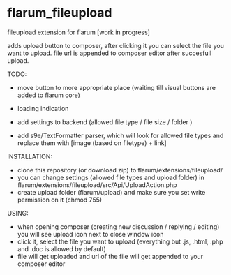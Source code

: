 # flarum_fileupload

fileupload extension for flarum [work in progress]

adds upload button to composer, after clicking it you can select the file you want to upload. file url is appended to composer editor after succesfull upload.

TODO:
- move button to more appropriate place (waiting till visual buttons are added to flarum core)
- loading indication
- add settings to backend (allowed file type / file size / folder )

- add s9e/TextFormatter parser, which will look for allowed file types and replace them with [image (based on filetype) + link]


INSTALLATION:

- clone this repository (or download zip) to flarum/extensions/fileupload/
- you can change settings (allowed file types and upload folder) in flarum/extensions/fileupload/src/Api/UploadAction.php
- create upload folder (flarum/upload) and make sure you set write permission on it (chmod 755)


USING:

- when opening composer (creating new discussion / replying / editing) you will see upload icon next to close window icon
- click it, select the file you want to upload (everything but .js, .html, .php and .doc is allowed by default)
- file will get uploaded and url of the file will get appended to your composer editor